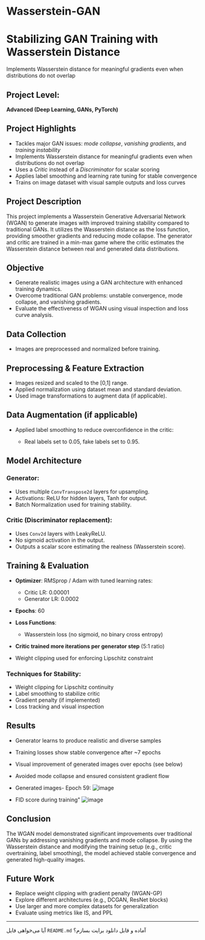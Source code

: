 # Wasserstein-GAN
# Stabilizing GAN Training with Wasserstein Distance

Implements Wasserstein distance for meaningful gradients even when distributions do not overlap


##  Project Level:

**Advanced (Deep Learning, GANs, PyTorch)**

##  Project Highlights

* Tackles major GAN issues: *mode collapse*, *vanishing gradients*, and *training instability*
* Implements Wasserstein distance for meaningful gradients even when distributions do not overlap
* Uses a *Critic* instead of a *Discriminator* for scalar scoring
* Applies label smoothing and learning rate tuning for stable convergence
* Trains on image dataset with visual sample outputs and loss curves

##  Project Description

This project implements a Wasserstein Generative Adversarial Network (WGAN) to generate images with improved training stability compared to traditional GANs. It utilizes the Wasserstein distance as the loss function, providing smoother gradients and reducing mode collapse. The generator and critic are trained in a min-max game where the critic estimates the Wasserstein distance between real and generated data distributions.

##  Objective

* Generate realistic images using a GAN architecture with enhanced training dynamics.
* Overcome traditional GAN problems: unstable convergence, mode collapse, and vanishing gradients.
* Evaluate the effectiveness of WGAN using visual inspection and loss curve analysis.

##  Data Collection

* Images are preprocessed and normalized before training.

##  Preprocessing & Feature Extraction

* Images resized and scaled to the \[0,1] range.
* Applied normalization using dataset mean and standard deviation.
* Used image transformations to augment data (if applicable).

##  Data Augmentation (if applicable)

* Applied label smoothing to reduce overconfidence in the critic:

  * Real labels set to 0.05, fake labels set to 0.95.

##  Model Architecture

### Generator:

* Uses multiple `ConvTranspose2d` layers for upsampling.
* Activations: ReLU for hidden layers, Tanh for output.
* Batch Normalization used for training stability.

### Critic (Discriminator replacement):

* Uses `Conv2d` layers with LeakyReLU.
* No sigmoid activation in the output.
* Outputs a scalar score estimating the realness (Wasserstein score).

##  Training & Evaluation

* **Optimizer**: RMSprop / Adam with tuned learning rates:

  * Critic LR: 0.00001
  * Generator LR: 0.0002
* **Epochs**: 60
* **Loss Functions**:

  * Wasserstein loss (no sigmoid, no binary cross entropy)
* **Critic trained more iterations per generator step** (5:1 ratio)
* Weight clipping used for enforcing Lipschitz constraint

### Techniques for Stability:

* Weight clipping for Lipschitz continuity
* Label smoothing to stabilize critic
* Gradient penalty (if implemented)
* Loss tracking and visual inspection

##  Results

* Generator learns to produce realistic and diverse samples
* Training losses show stable convergence after \~7 epochs
* Visual improvement of generated images over epochs (see below)
* Avoided mode collapse and ensured consistent gradient flow

* Generated images- Epoch 59:
![image](https://github.com/user-attachments/assets/a94bc12b-c2c2-482e-bc5a-cadd40cf177b)
* FID score during training"
![image](https://github.com/user-attachments/assets/055fbdc2-9d63-424e-b905-4e21db35c077)

##  Conclusion

The WGAN model demonstrated significant improvements over traditional GANs by addressing vanishing gradients and mode collapse. By using the Wasserstein distance and modifying the training setup (e.g., critic overtraining, label smoothing), the model achieved stable convergence and generated high-quality images.

##  Future Work

* Replace weight clipping with gradient penalty (WGAN-GP)
* Explore different architectures (e.g., DCGAN, ResNet blocks)
* Use larger and more complex datasets for generalization
* Evaluate using metrics like IS, and PPL

---

آیا می‌خواهی فایل `README.md` آماده و قابل دانلود برایت بسازم؟
